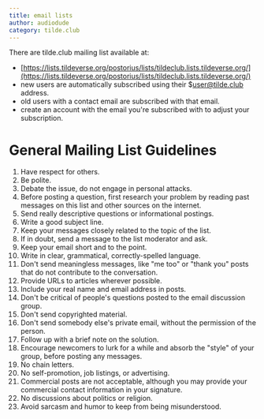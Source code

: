 ```yaml
---
title: email lists
author: audiodude
category: tilde.club
---
```

There are tilde.club mailing list available at:
* [https://lists.tildeverse.org/postorius/lists/tildeclub.lists.tildeverse.org/](https://lists.tildeverse.org/postorius/lists/tildeclub.lists.tildeverse.org/)
* new users are automatically subscribed using their $user@tilde.club address.
* old users with a contact email are subscribed with that email.
* create an account with the email you're subscribed with to adjust your subscription.

# General Mailing List Guidelines

  1. Have respect for others.
  2. Be polite.
  3. Debate the issue, do not engage in personal attacks.
  4. Before posting a question, first research your problem by reading past messages on this list and other sources on the internet.
  5. Send really descriptive questions or informational postings.
  6. Write a good subject line.
  7. Keep your messages closely related to the topic of the list.
  8. If in doubt, send a message to the list moderator and ask.
  9. Keep your email short and to the point.
  10. Write in clear, grammatical, correctly-spelled language.
  11. Don't send meaningless messages, like "me too" or "thank you" posts that do not contribute to the conversation.
  12. Provide URLs to articles wherever possible.
  13. Include your real name and email address in posts.
  14. Don't be critical of people's questions posted to the email discussion group.
  15. Don't send copyrighted material.
  16. Don't send somebody else's private email, without the permission of the person.
  17. Follow up with a brief note on the solution.
  18. Encourage newcomers to lurk for a while and absorb the "style" of your group, before posting any messages.
  19. No chain letters.
  20. No self-promotion, job listings, or advertising.
  21. Commercial posts are not acceptable, although you may provide your commercial contact information in your signature.
  22. No discussions about politics or religion.
  23. Avoid sarcasm and humor to keep from being misunderstood.
